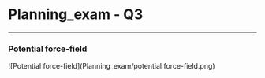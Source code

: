 # Planning_exam - Q3

---
### Potential force-field
![Potential force-field](Planning_exam/potential force-field.png)
